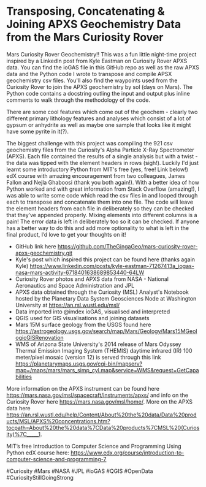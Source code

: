 # Transposing, Concatenating & Joining APXS Geochemistry Data from the Mars Curiosity Rover

Mars Curiosity Rover Geochemistry!! This was a fun little night-time project inspired by a LinkedIn post from Kyle Eastman on Curiosity Rover APXS data. You can find the ioGAS file in this GitHub repo as well as the raw APXS data and the Python code I wrote to transpose and compile APSX geochemistry csv files. You'll also find the waypoints used from the Curiosity Rover to join the APXS geochemistry by sol (days on Mars). The Python code contains a docstring outling the input and output plus inline comments to walk through the methodology of the code.

There are some cool features which come out of the geochem - clearly two different primary lithology features and analyses which consist of a lot of gypsum or anhydrite as well as maybe one sample that looks like it might have some pyrite in it(?). 

The biggest challenge with this project was compiling the 921 csv geochemistry files from the Curiosity's Alpha Particle X-Ray Spectrometer (APXS). Each file contained the results of a single analysis but with a twist - the data was tipped with the element headers in rows (sigh!). Luckily I'd just learnt some introductory Python from MIT's free (yes, free! Link below!) edX course with amazing encouragement from two colleagues, James Fallon and Nejla Ghaboosi (thank you both again!). With a better idea of how Python worked and with great information from Stack Overflow (amazing!), I was able to write some code which read the csv files in and looped through each to transpose and concatenate them into one file. The code will leave the element headers from each file in deliberately so they can be checked that they’ve appended properly. Mixing elements into different columns is a pain! The error data is left in deliberately too so it can be checked. If anyone has a better way to do this and add more optionality to what is left in the final product, I’d love to get your thoughts on it! 

- GitHub link here https://github.com/TheGingaGeo/mars-curiosity-rover-apxs-geochemistry.git
- Kyle's post which inspired this project can be found here (thanks again Kyle) https://www.linkedin.com/posts/kyle-eastman-71267413a_iogas-nasa-mars-activity-6718401638689853440-64LW
-  Curiosity Rover photos and APXS data from NASA - National Aeronautics and Space Administration and JPL
- APXS data obtained through the Curiosity (MSL) Analyst's Notebook hosted by the Planetary Data System Geosciences Node at Washington University at https://an.rsl.wustl.edu/msl/
- Data imported into @imdex ioGAS, visualised and interpreted
- QGIS used for GIS visualisations and joining datasets
- Mars 15M surface geology from the USGS found here https://astrogeology.usgs.gov/search/map/Mars/Geology/Mars15MGeologicGISRenovation
- WMS of Arizona State University's 2014 release of Mars Odyssey Thermal Emission Imaging System (THEMIS) daytime infrared (IR) 100 meter/pixel mosaic (version 12) is served through this link https://planetarymaps.usgs.gov/cgi-bin/mapserv?map=/maps/mars/mars_simp_cyl.map&service=WMS&request=GetCapabilities

More information on the APXS instrument can be found here https://mars.nasa.gov/msl/spacecraft/instruments/apxs/ and info on the Curiosity Rover here https://mars.nasa.gov/msl/home/. More on the APXS data here https://an.rsl.wustl.edu/help/Content/About%20the%20data/Data%20products/MSL/APXS%20concentrations.htm?tocpath=About%20the%20data%7CData%20products%7CMSL%20(Curiosity)%7C_____1. 

MIT’s free Introduction to Computer Science and Programming Using Python edX course here:
https://www.edx.org/course/introduction-to-computer-science-and-programming-7

#Curiosity #Mars #NASA #JPL #ioGAS #QGIS #OpenData
#CuriosityStillGoingStrong 
